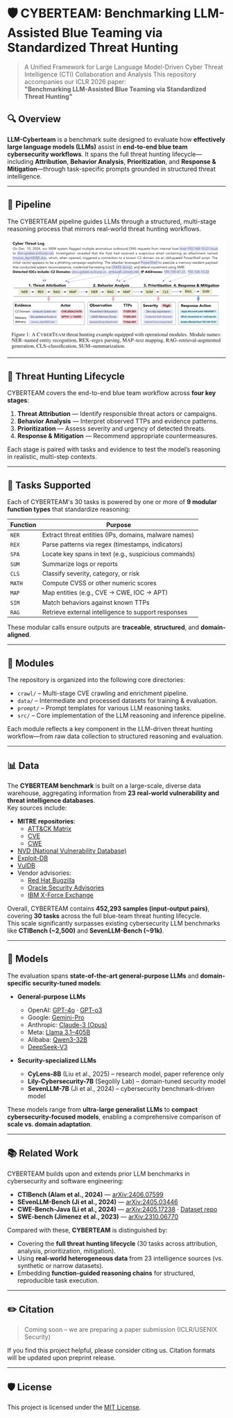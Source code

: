 # 🛡️ CYBERTEAM: Benchmarking LLM-Assisted Blue Teaming via Standardized Threat Hunting

> A Unified Framework for Large Language Model-Driven Cyber Threat Intelligence (CTI) Collaboration and Analysis
> This repository accompanies our ICLR 2026 paper:  
> **"Benchmarking LLM-Assisted Blue Teaming via Standardized Threat Hunting"**

## 🔍 Overview


**LLM-Cyberteam** is a benchmark suite designed to evaluate how **effectively large language models (LLMs)** assist in **end-to-end blue team cybersecurity workflows**. It spans the full threat hunting lifecycle—including **Attribution**, **Behavior Analysis**, **Prioritization**, and **Response & Mitigation**—through task-specific prompts grounded in structured threat intelligence. 

---

## 🔧 Pipeline

The CYBERTEAM pipeline guides LLMs through a structured, multi-stage reasoning process that mirrors real-world threat hunting workflows.

![CYBERTEAM Pipeline](figures/pipeline.png)


---

## 🧠 Threat Hunting Lifecycle

CYBERTEAM covers the end-to-end blue team workflow across **four key stages**:

1. **Threat Attribution** — Identify responsible threat actors or campaigns.
2. **Behavior Analysis** — Interpret observed TTPs and evidence patterns.
3. **Prioritization** — Assess severity and urgency of detected threats.
4. **Response & Mitigation** — Recommend appropriate countermeasures.

Each stage is paired with tasks and evidence to test the model’s reasoning in realistic, multi-step contexts.




---

## 🧪 Tasks Supported

Each of CYBERTEAM's 30 tasks is powered by one or more of **9 modular function types** that standardize reasoning:

| Function | Purpose |
|----------|---------|
| `NER`    | Extract threat entities (IPs, domains, malware names) |
| `REX`    | Parse patterns via regex (timestamps, indicators) |
| `SPA`    | Locate key spans in text (e.g., suspicious commands) |
| `SUM`    | Summarize logs or reports |
| `CLS`    | Classify severity, category, or risk |
| `MATH`   | Compute CVSS or other numeric scores |
| `MAP`    | Map entities (e.g., CVE → CWE, IOC → APT) |
| `SIM`    | Match behaviors against known TTPs |
| `RAG`    | Retrieve external intelligence to support responses |

These modular calls ensure outputs are **traceable**, **structured**, and **domain-aligned**.


---


## 🧱 Modules

The repository is organized into the following core directories:

- `crawl/` – Multi-stage CVE crawling and enrichment pipeline.
- `data/` – Intermediate and processed datasets for training & evaluation.
- `prompt/` – Prompt templates for various LLM reasoning tasks.
- `src/` – Core implementation of the LLM reasoning and inference pipeline.

Each module reflects a key component in the LLM-driven threat hunting workflow—from raw data collection to structured reasoning and evaluation.


---

## 📊 Data

The **CYBERTEAM benchmark** is built on a large-scale, diverse data warehouse, aggregating information from **23 real-world vulnerability and threat intelligence databases**.  
Key sources include:

- **MITRE repositories**:  
  - [ATT&CK Matrix](https://attack.mitre.org/)  
  - [CVE](https://cve.mitre.org/)  
  - [CWE](https://cwe.mitre.org/)  
- [NVD (National Vulnerability Database)](https://nvd.nist.gov/)  
- [Exploit-DB](https://www.exploit-db.com/)  
- [VulDB](https://vuldb.com/)   
- Vendor advisories:  
  - [Red Hat Bugzilla](https://bugzilla.redhat.com/)  
  - [Oracle Security Advisories](https://www.oracle.com/security-alerts/)  
  - [IBM X-Force Exchange](https://exchange.xforce.ibmcloud.com/)  

Overall, CYBERTEAM contains **452,293 samples (input-output pairs)**, covering **30 tasks** across the full blue-team threat hunting lifecycle.  
This scale significantly surpasses existing cybersecurity LLM benchmarks like **CTIBench (~2,500)** and **SevenLLM-Bench (~91k)**.


---

## 🤖 Models

The evaluation spans **state-of-the-art general-purpose LLMs** and **domain-specific security-tuned models**:

- **General-purpose LLMs**  
  - OpenAI: [GPT-4o](https://openai.com/index/hello-gpt-4o/) · [GPT-o3](https://platform.openai.com/docs/models#gpt-3-5)  
  - Google: [Gemini-Pro](https://deepmind.google/technologies/gemini/)  
  - Anthropic: [Claude-3 (Opus)](https://www.anthropic.com/news/claude-3-family)  
  - Meta: [Llama 3.1–405B](https://ai.meta.com/blog/meta-llama-3-1/)  
  - Alibaba: [Qwen3-32B](https://qwenlm.github.io/)  
  - [DeepSeek-V3](https://www.deepseek.com/)  

- **Security-specialized LLMs**  
  - **CyLens-8B** (Liu et al., 2025) – research model, paper reference only  
  - **Lily-Cybersecurity-7B** (Segolily Lab) – domain-tuned security model  
  - **SevenLLM-7B** (Ji et al., 2024) – cybersecurity benchmark-driven model  

These models range from **ultra-large generalist LLMs** to **compact cybersecurity-focused models**, enabling a comprehensive comparison of **scale vs. domain adaptation**.

---

## 📚 Related Work

CYBERTEAM builds upon and extends prior LLM benchmarks in cybersecurity and software engineering:

- **CTIBench (Alam et al., 2024)** — [arXiv:2406.07599](https://arxiv.org/abs/2406.07599)  
- **SEvenLLM-Bench (Ji et al., 2024)** — [arXiv:2405.03446](https://arxiv.org/abs/2405.03446)  
- **CWE-Bench-Java (Li et al., 2024)** — [arXiv:2405.17238](https://arxiv.org/abs/2405.17238) · [Dataset repo](https://github.com/iris-sast/cwe-bench-java)  
- **SWE-bench (Jimenez et al., 2023)** — [arXiv:2310.06770](https://arxiv.org/abs/2310.06770) 

Compared with these, **CYBERTEAM** is distinguished by:  
- Covering the **full threat hunting lifecycle** (30 tasks across attribution, analysis, prioritization, mitigation).  
- Using **real-world heterogeneous data** from 23 intelligence sources (vs. synthetic or narrow datasets).  
- Embedding **function-guided reasoning chains** for structured, reproducible task execution.  



---

## ✏️ Citation

> Coming soon – we are preparing a paper submission (ICLR/USENIX Security)

If you find this project helpful, please consider citing us. Citation formats will be updated upon preprint release.

---

## 🛡️ License

This project is licensed under the [MIT License](LICENSE).
